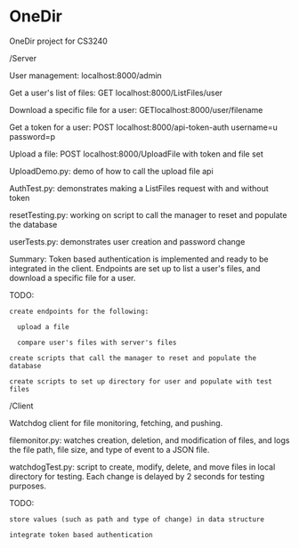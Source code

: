 OneDir
======

OneDir project for CS3240

/Server

  User management: localhost:8000/admin
  
  Get a user's list of files: GET localhost:8000/ListFiles/user
  
  Download a specific file for a user: GETlocalhost:8000/user/filename
  
  Get a token for a user:  POST localhost:8000/api-token-auth username=u password=p
  
  Upload a file: POST localhost:8000/UploadFile with token and file set
  
  UploadDemo.py:  demo of how to call the upload file api
  
  AuthTest.py: demonstrates making a ListFiles request with and without token

  resetTesting.py: working on script to call the manager to reset and populate the database

  userTests.py: demonstrates user creation and password change
  
  Summary:  Token based authentication is implemented and ready to be integrated in the client.  Endpoints are set up to list a user's files, and download a specific file for a user.
  
  TODO: 
  
    create endpoints for the following:
    
      upload a file
      
      compare user's files with server's files
      
    create scripts that call the manager to reset and populate the database
    
    create scripts to set up directory for user and populate with test files
    
      
  
/Client

  Watchdog client for file monitoring, fetching, and pushing.

  filemonitor.py: watches creation, deletion, and modification of files, and logs the file path, file size, and type of event to a JSON file.

  watchdogTest.py: script to create, modify, delete, and move files in local directory for testing. Each change is delayed by 2 seconds for testing purposes.

  TODO:

    store values (such as path and type of change) in data structure

    integrate token based authentication
